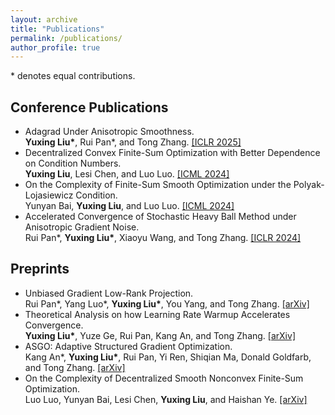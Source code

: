 ```yaml
---
layout: archive
title: "Publications"
permalink: /publications/
author_profile: true
---
```


 \* denotes equal contributions.

## Conference Publications
* Adagrad Under Anisotropic Smoothness.\
  **Yuxing Liu\***, Rui Pan\*, and Tong Zhang. [[ICLR 2025]](https://openreview.net/forum?id=4GT9uTsAJE)
* Decentralized Convex Finite-Sum Optimization with Better Dependence on Condition Numbers.\
  **Yuxing Liu**, Lesi Chen, and Luo Luo. [[ICML 2024]](https://openreview.net/forum?id=LLdeUPOUXk)
* On the Complexity of Finite-Sum Smooth Optimization under the Polyak-Lojasiewicz Condition.\
  Yunyan Bai, **Yuxing Liu**, and Luo Luo. [[ICML 2024]](https://openreview.net/forum?id=leJGQCron2)
* Accelerated Convergence of Stochastic Heavy Ball Method under Anisotropic Gradient Noise.\
  Rui Pan\*, **Yuxing Liu\***, Xiaoyu Wang, and Tong Zhang. [[ICLR 2024]](https://openreview.net/forum?id=CIqjp9yTDq)

## Preprints 
* Unbiased Gradient Low-Rank Projection.\
  Rui Pan\*, Yang Luo\*, **Yuxing Liu\***, You Yang, and Tong Zhang. [[arXiv]](https://arxiv.org/pdf/2510.17802)
* Theoretical Analysis on how Learning Rate Warmup Accelerates Convergence.\
  **Yuxing Liu\***, Yuze Ge, Rui Pan, Kang An, and Tong Zhang. [[arXiv]](https://arxiv.org/abs/2509.07972)
* ASGO: Adaptive Structured Gradient Optimization.\
  Kang An\*, **Yuxing Liu\***, Rui Pan, Yi Ren, Shiqian Ma, Donald Goldfarb, and Tong Zhang. [[arXiv]](https://arxiv.org/abs/2503.20762)
* On the Complexity of Decentralized Smooth Nonconvex Finite-Sum Optimization.\
  Luo Luo, Yunyan Bai, Lesi Chen, **Yuxing Liu**, and Haishan Ye. [[arXiv]](https://arxiv.org/abs/2210.13931)
